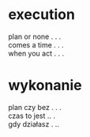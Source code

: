 # execution

plan or none . . .  
comes a time . . .  
when you act . . .  

# wykonanie

plan czy bez . . .  
czas to jest .. .  
gdy działasz . ..  